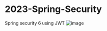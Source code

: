 # 2023-Spring-Security

Spring security 6 using JWT
![image](https://github.com/vladradu21/2023-Spring-Security/assets/117584846/ddc999c0-60f8-4d99-bab2-1d2f1a2b9c49)
